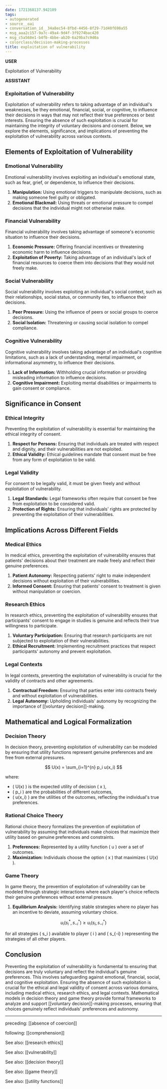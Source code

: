 ```yaml
---
date: 1721368137.942109
tags:
- autogenerated
- source__oai
- conversation_id__34a8ec54-8fbd-4456-8f29-71d40f698a55
- msg_aaa2c157-9a7c-49a4-9d4f-3f9274bac420
- msg_c5a568e1-b4fb-4bbe-ab20-6a29ba7c9d0a
- colorclass/decision-making-processes
title: exploitation of vulnerability
---
```


**USER**

Exploitation of Vulnerability


**ASSISTANT**

### Exploitation of Vulnerability

Exploitation of vulnerability refers to taking advantage of an individual's weaknesses, be they emotional, financial, social, or cognitive, to influence their decisions in ways that may not reflect their true preferences or best interests. Ensuring the absence of such exploitation is crucial for maintaining the integrity of voluntary decisions and consent. Below, we explore the elements, significance, and implications of preventing the exploitation of vulnerability across various contexts.

## Elements of Exploitation of Vulnerability

### Emotional Vulnerability
Emotional vulnerability involves exploiting an individual's emotional state, such as fear, grief, or dependence, to influence their decisions.

1. **Manipulation:** Using emotional triggers to manipulate decisions, such as making someone feel guilty or obligated.
2. **Emotional Blackmail:** Using threats or emotional pressure to compel decisions that the individual might not otherwise make.

### Financial Vulnerability
Financial vulnerability involves taking advantage of someone's economic situation to influence their decisions.

1. **Economic Pressure:** Offering financial incentives or threatening economic harm to influence decisions.
2. **Exploitation of Poverty:** Taking advantage of an individual's lack of financial resources to coerce them into decisions that they would not freely make.

### Social Vulnerability
Social vulnerability involves exploiting an individual's social context, such as their relationships, social status, or community ties, to influence their decisions.

1. **Peer Pressure:** Using the influence of peers or social groups to coerce decisions.
2. **Social Isolation:** Threatening or causing social isolation to compel compliance.

### Cognitive Vulnerability
Cognitive vulnerability involves taking advantage of an individual's cognitive limitations, such as a lack of understanding, mental impairment, or informational asymmetry, to influence their decisions.

1. **Lack of Information:** Withholding crucial information or providing misleading information to influence decisions.
2. **Cognitive Impairment:** Exploiting mental disabilities or impairments to gain consent or compliance.

## Significance in Consent

### Ethical Integrity
Preventing the exploitation of vulnerability is essential for maintaining the ethical integrity of consent.

1. **Respect for Persons:** Ensuring that individuals are treated with respect and dignity, and their vulnerabilities are not exploited.
2. **Ethical Validity:** Ethical guidelines mandate that consent must be free from any form of exploitation to be valid.

### Legal Validity
For consent to be legally valid, it must be given freely and without exploitation of vulnerability.

1. **Legal Standards:** Legal frameworks often require that consent be free from exploitation to be considered valid.
2. **Protection of Rights:** Ensuring that individuals' rights are protected by preventing the exploitation of their vulnerabilities.

## Implications Across Different Fields

### Medical Ethics
In medical ethics, preventing the exploitation of vulnerability ensures that patients' decisions about their treatment are made freely and reflect their genuine preferences.

1. **Patient Autonomy:** Respecting patients' right to make independent decisions without exploitation of their vulnerabilities.
2. **Informed Consent:** Ensuring that patients' consent to treatment is given without manipulation or coercion.

### Research Ethics
In research ethics, preventing the exploitation of vulnerability ensures that participants' consent to engage in studies is genuine and reflects their true willingness to participate.

1. **Voluntary Participation:** Ensuring that research participants are not subjected to exploitation of their vulnerabilities.
2. **Ethical Recruitment:** Implementing recruitment practices that respect participants' autonomy and prevent exploitation.

### Legal Contexts
In legal contexts, preventing the exploitation of vulnerability is crucial for the validity of contracts and other agreements.

1. **Contractual Freedom:** Ensuring that parties enter into contracts freely and without exploitation of vulnerabilities.
2. **Legal Autonomy:** Upholding individuals' autonomy by recognizing the importance of [[voluntary decision]]-making.

## Mathematical and Logical Formalization

### Decision Theory
In decision theory, preventing exploitation of vulnerability can be modeled by ensuring that utility functions represent genuine preferences and are free from external pressures.

$$
U(x) = \sum_{i=1}^{n} p_i u(x_i)
$$

where:
- \( U(x) \) is the expected utility of decision \( x \),
- \( p_i \) are the probabilities of different outcomes,
- \( u(x_i) \) are the utilities of the outcomes, reflecting the individual's true preferences.

### Rational Choice Theory
Rational choice theory formalizes the prevention of exploitation of vulnerability by assuming that individuals make choices that maximize their utility based on genuine preferences and constraints.

1. **Preferences:** Represented by a utility function \( u \) over a set of outcomes.
2. **Maximization:** Individuals choose the option \( x \) that maximizes \( U(x) \).

### Game Theory
In game theory, the prevention of exploitation of vulnerability can be modeled through strategic interactions where each player's choice reflects their genuine preferences without external pressure.

1. **Equilibrium Analysis:** Identifying stable strategies where no player has an incentive to deviate, assuming voluntary choice.

$$
u_i(s_i^*, s_{-i}^*) \geq u_i(s_i, s_{-i}^*)
$$

for all strategies \( s_i \) available to player \( i \) and \( s_{-i} \) representing the strategies of all other players.

## Conclusion

Preventing the exploitation of vulnerability is fundamental to ensuring that decisions are truly voluntary and reflect the individual's genuine preferences. This involves safeguarding against emotional, financial, social, and cognitive exploitation. Ensuring the absence of such exploitation is crucial for the ethical and legal validity of consent across various domains, including medical ethics, research ethics, and legal contexts. Mathematical models in decision theory and game theory provide formal frameworks to analyze and support [[voluntary decision]]-making processes, ensuring that choices genuinely reflect individuals' preferences and autonomy.


---

preceding: [[absence of coercion]]  


following: [[comprehension]]

See also: [[research ethics]]


See also: [[vulnerability]]


See also: [[decision theory]]


See also: [[game theory]]


See also: [[utility functions]]